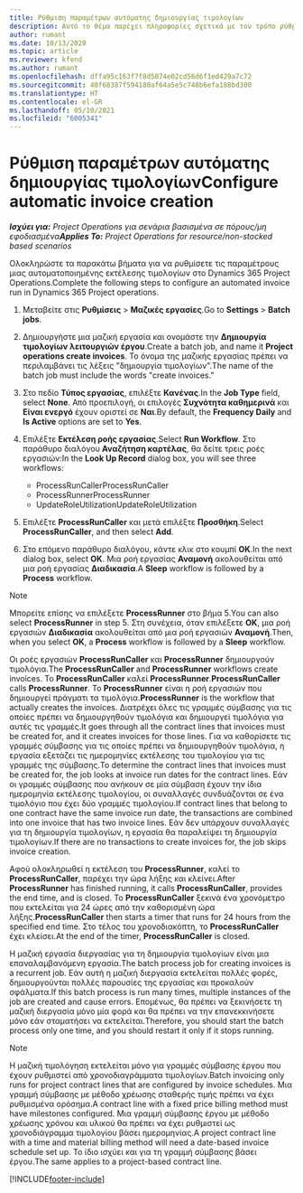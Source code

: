 ```yaml
---
title: Ρύθμιση παραμέτρων αυτόματης δημιουργίας τιμολογίων
description: Αυτό το θέμα παρέχει πληροφορίες σχετικά με τον τρόπο ρύθμισης παραμέτρων του συστήματος ώστε να δημιουργεί αυτόματα τιμολόγια.
author: rumant
ms.date: 10/13/2020
ms.topic: article
ms.reviewer: kfend
ms.author: rumant
ms.openlocfilehash: dffa95c163f7f8d5074e02cd56d6f1ed429a7c72
ms.sourcegitcommit: 40f68387f594180af64a5e5c748b6efa188bd300
ms.translationtype: HT
ms.contentlocale: el-GR
ms.lasthandoff: 05/10/2021
ms.locfileid: "6005341"
---
```

# <a name="configure-automatic-invoice-creation"></a><span data-ttu-id="0c5d2-103">Ρύθμιση παραμέτρων αυτόματης δημιουργίας τιμολογίων</span><span class="sxs-lookup"><span data-stu-id="0c5d2-103">Configure automatic invoice creation</span></span>

<span data-ttu-id="0c5d2-104">_**Ισχύει για:** Project Operations για σενάρια βασισμένα σε πόρους/μη εφοδιασμένα_</span><span class="sxs-lookup"><span data-stu-id="0c5d2-104">_**Applies To:** Project Operations for resource/non-stocked based scenarios_</span></span>


<span data-ttu-id="0c5d2-105">Ολοκληρώστε τα παρακάτω βήματα για να ρυθμίσετε τις παραμέτρους μιας αυτοματοποιημένης εκτέλεσης τιμολογίων στο Dynamics 365 Project Operations.</span><span class="sxs-lookup"><span data-stu-id="0c5d2-105">Complete the following steps to configure an automated invoice run in Dynamics 365 Project operations.</span></span>

1. <span data-ttu-id="0c5d2-106">Μεταβείτε στις **Ρυθμίσεις** > **Μαζικές εργασίες**.</span><span class="sxs-lookup"><span data-stu-id="0c5d2-106">Go to **Settings** > **Batch jobs**.</span></span>
2. <span data-ttu-id="0c5d2-107">Δημιουργήστε μια μαζική εργασία και ονομάστε την **Δημιουργία τιμολογίων λειτουργιών έργου**.</span><span class="sxs-lookup"><span data-stu-id="0c5d2-107">Create a batch job, and name it **Project operations create invoices**.</span></span> <span data-ttu-id="0c5d2-108">Το όνομα της μαζικής εργασίας πρέπει να περιλαμβάνει τις λέξεις "δημιουργία τιμολογίων".</span><span class="sxs-lookup"><span data-stu-id="0c5d2-108">The name of the batch job must include the words "create invoices."</span></span>
3. <span data-ttu-id="0c5d2-109">Στο πεδίο **Τύπος εργασίας**, επιλέξτε **Κανένας**.</span><span class="sxs-lookup"><span data-stu-id="0c5d2-109">In the **Job Type** field, select **None**.</span></span> <span data-ttu-id="0c5d2-110">Από προεπιλογή, οι επιλογές **Συχνότητα καθημερινά** και **Είναι ενεργό** έχουν οριστεί σε **Ναι**.</span><span class="sxs-lookup"><span data-stu-id="0c5d2-110">By default, the **Frequency Daily** and **Is Active** options are set to **Yes**.</span></span>
4. <span data-ttu-id="0c5d2-111">Επιλέξτε **Εκτέλεση ροής εργασίας**.</span><span class="sxs-lookup"><span data-stu-id="0c5d2-111">Select **Run Workflow**.</span></span> <span data-ttu-id="0c5d2-112">Στο παράθυρο διαλόγου **Αναζήτηση καρτέλας**, θα δείτε τρεις ροές εργασιών:</span><span class="sxs-lookup"><span data-stu-id="0c5d2-112">In the **Look Up Record** dialog box, you will see three workflows:</span></span>

    - <span data-ttu-id="0c5d2-113">ProcessRunCaller</span><span class="sxs-lookup"><span data-stu-id="0c5d2-113">ProcessRunCaller</span></span>
    - <span data-ttu-id="0c5d2-114">ProcessRunner</span><span class="sxs-lookup"><span data-stu-id="0c5d2-114">ProcessRunner</span></span>
    - <span data-ttu-id="0c5d2-115">UpdateRoleUtilization</span><span class="sxs-lookup"><span data-stu-id="0c5d2-115">UpdateRoleUtilization</span></span>

5. <span data-ttu-id="0c5d2-116">Επιλέξτε **ProcessRunCaller** και μετά επιλέξτε **Προσθήκη**.</span><span class="sxs-lookup"><span data-stu-id="0c5d2-116">Select **ProcessRunCaller**, and then select **Add**.</span></span>
6. <span data-ttu-id="0c5d2-117">Στο επόμενο παράθυρο διαλόγου, κάντε κλικ στο κουμπί **ΟΚ**.</span><span class="sxs-lookup"><span data-stu-id="0c5d2-117">In the next dialog box, select **OK**.</span></span> <span data-ttu-id="0c5d2-118">Μια ροή εργασίας **Αναμονή** ακολουθείται από μια ροή εργασίας **Διαδικασία**.</span><span class="sxs-lookup"><span data-stu-id="0c5d2-118">A **Sleep** workflow is followed by a **Process** workflow.</span></span>

  > [!NOTE]
  > <span data-ttu-id="0c5d2-119">Μπορείτε επίσης να επιλέξετε **ProcessRunner** στο βήμα 5.</span><span class="sxs-lookup"><span data-stu-id="0c5d2-119">You can also select **ProcessRunner** in step 5.</span></span> <span data-ttu-id="0c5d2-120">Στη συνέχεια, όταν επιλέξετε **OK**, μια ροή εργασιών **Διαδικασία** ακολουθείται από μια ροή εργασιών **Αναμονή**.</span><span class="sxs-lookup"><span data-stu-id="0c5d2-120">Then, when you select **OK**, a **Process** workflow is followed by a **Sleep** workflow.</span></span>

<span data-ttu-id="0c5d2-121">Οι ροές εργασιών **ProcessRunCaller** και **ProcessRunner** δημιουργούν τιμολόγια.</span><span class="sxs-lookup"><span data-stu-id="0c5d2-121">The **ProcessRunCaller** and **ProcessRunner** workflows create invoices.</span></span> <span data-ttu-id="0c5d2-122">Το **ProcessRunCaller** καλεί **ProcessRunner**.</span><span class="sxs-lookup"><span data-stu-id="0c5d2-122">**ProcessRunCaller** calls **ProcessRunner**.</span></span> <span data-ttu-id="0c5d2-123">Το **ProcessRunner** είναι η ροή εργασιών που δημιουργεί πράγματι τα τιμολόγια.</span><span class="sxs-lookup"><span data-stu-id="0c5d2-123">**ProcessRunner** is the workflow that actually creates the invoices.</span></span> <span data-ttu-id="0c5d2-124">Διατρέχει όλες τις γραμμές σύμβασης για τις οποίες πρέπει να δημιουργηθούν τιμολόγια και δημιουργεί τιμολόγια για αυτές τις γραμμές.</span><span class="sxs-lookup"><span data-stu-id="0c5d2-124">It goes through all the contract lines that invoices must be created for, and it creates invoices for those lines.</span></span> <span data-ttu-id="0c5d2-125">Για να καθορίσετε τις γραμμές σύμβασης για τις οποίες πρέπει να δημιουργηθούν τιμολόγια, η εργασία εξετάζει τις ημερομηνίες εκτέλεσης του τιμολογίου για τις γραμμές της σύμβασης.</span><span class="sxs-lookup"><span data-stu-id="0c5d2-125">To determine the contract lines that invoices must be created for, the job looks at invoice run dates for the contract lines.</span></span> <span data-ttu-id="0c5d2-126">Εάν οι γραμμές σύμβασης που ανήκουν σε μία σύμβαση έχουν την ίδια ημερομηνία εκτέλεσης τιμολογίου, οι συναλλαγές συνδυάζονται σε ένα τιμολόγιο που έχει δύο γραμμές τιμολογίου.</span><span class="sxs-lookup"><span data-stu-id="0c5d2-126">If contract lines that belong to one contract have the same invoice run date, the transactions are combined into one invoice that has two invoice lines.</span></span> <span data-ttu-id="0c5d2-127">Εάν δεν υπάρχουν συναλλαγές για τη δημιουργία τιμολογίων, η εργασία θα παραλείψει τη δημιουργία τιμολογίων.</span><span class="sxs-lookup"><span data-stu-id="0c5d2-127">If there are no transactions to create invoices for, the job skips invoice creation.</span></span>

<span data-ttu-id="0c5d2-128">Αφού ολοκληρωθεί η εκτέλεση του **ProcessRunner**, καλεί το **ProcessRunCaller**, παρέχει την ώρα λήξης και κλείνει.</span><span class="sxs-lookup"><span data-stu-id="0c5d2-128">After **ProcessRunner** has finished running, it calls **ProcessRunCaller**, provides the end time, and is closed.</span></span> <span data-ttu-id="0c5d2-129">Το **ProcessRunCaller** ξεκινά ένα χρονόμετρο που εκτελείται για 24 ώρες από την καθορισμένη ώρα λήξης.</span><span class="sxs-lookup"><span data-stu-id="0c5d2-129">**ProcessRunCaller** then starts a timer that runs for 24 hours from the specified end time.</span></span> <span data-ttu-id="0c5d2-130">Στο τέλος του χρονοδιακόπτη, το **ProcessRunCaller** έχει κλείσει.</span><span class="sxs-lookup"><span data-stu-id="0c5d2-130">At the end of the timer, **ProcessRunCaller** is closed.</span></span>

<span data-ttu-id="0c5d2-131">Η μαζική εργασία διεργασίας για τη δημιουργία τιμολογίων είναι μια επαναλαμβανόμενη εργασία.</span><span class="sxs-lookup"><span data-stu-id="0c5d2-131">The batch process job for creating invoices is a recurrent job.</span></span> <span data-ttu-id="0c5d2-132">Εάν αυτή η μαζική διεργασία εκτελείται πολλές φορές, δημιουργούνται πολλές παρουσίες της εργασίας και προκαλούν σφάλματα.</span><span class="sxs-lookup"><span data-stu-id="0c5d2-132">If this batch process is run many times, multiple instances of the job are created and cause errors.</span></span> <span data-ttu-id="0c5d2-133">Επομένως, θα πρέπει να ξεκινήσετε τη μαζική διεργασία μόνο μία φορά και θα πρέπει να την επανεκκινήσετε μόνο εάν σταματήσει να εκτελείται.</span><span class="sxs-lookup"><span data-stu-id="0c5d2-133">Therefore, you should start the batch process only one time, and you should restart it only if it stops running.</span></span>

> [!NOTE]
> <span data-ttu-id="0c5d2-134">Η μαζική τιμολόγηση εκτελείται μόνο για γραμμές σύμβασης έργου που έχουν ρυθμιστεί από χρονοδιαγράμματα τιμολογίων.</span><span class="sxs-lookup"><span data-stu-id="0c5d2-134">Batch invoicing only runs for project contract lines that are configured by invoice schedules.</span></span> <span data-ttu-id="0c5d2-135">Μια γραμμή σύμβασης με μέθοδο χρέωσης σταθερής τιμής πρέπει να έχει ρυθμισμένα ορόσημα.</span><span class="sxs-lookup"><span data-stu-id="0c5d2-135">A contract line with a fixed price billing method must have milestones configured.</span></span> <span data-ttu-id="0c5d2-136">Μια γραμμή σύμβασης έργου με μέθοδο χρέωσης χρόνου και υλικού θα πρέπει να έχει ρυθμιστεί ως χρονοδιάγραμμα τιμολογίου βάσει ημερομηνίας.</span><span class="sxs-lookup"><span data-stu-id="0c5d2-136">A project contract line with a time and material billing method will need a date-based invoice schedule set up.</span></span> <span data-ttu-id="0c5d2-137">Το ίδιο ισχύει και για τη γραμμή σύμβασης βάσει έργου.</span><span class="sxs-lookup"><span data-stu-id="0c5d2-137">The same applies to a project-based contract line.</span></span>     


[!INCLUDE[footer-include](../includes/footer-banner.md)]